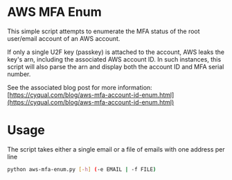# AWS MFA Enum

This simple script attempts to enumerate the MFA status of the root user/email account of an AWS account.

If only a single U2F key (passkey) is attached to the account, AWS leaks the key's arn, including the associated AWS account ID. In such instances, this script will also parse the arn and display both the account ID and MFA serial number.

See the associated blog post for more information: [https://cyqual.com/blog/aws-mfa-account-id-enum.html](https://cyqual.com/blog/aws-mfa-account-id-enum.html)

# Usage

The script takes either a single email or a file of emails with one address per line

```bash
python aws-mfa-enum.py [-h] (-e EMAIL | -f FILE)
```

